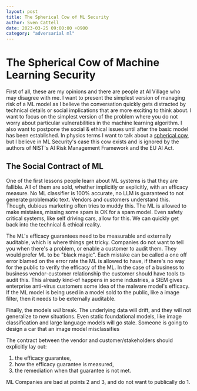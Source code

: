 ```yaml
---
layout: post
title: The Spherical Cow of ML Security
author: Sven Cattell
date: 2023-03-25 09:00:00 +0900
category: "adversarial ml"
---
```


# The Spherical Cow of Machine Learning Security

First of all, these are my opinions and there are people at AI Village who may disagree with me. I want to present the simplest version of managing risk of a ML model as I believe the conversation quickly gets distracted by technical details or social implications that are more exciting to think about. I want to focus on the simplest version of the problem where you do not worry about particular vulnerabilities in the machine learning algorithm. I also want to postpone the social & ethical issues until after the basic model has been established. In physics terms I want to talk about a [spherical cow](https://en.wikipedia.org/wiki/Spherical_cow), but I believe in ML Security's case this cow exists and is ignored by the authors of NIST's AI Risk Management Framework and the EU AI Act.

## The Social Contract of ML 

One of the first lessons people learn about ML systems is that they are fallible. All of them are sold, whether implicitly or explicitly, with an efficacy measure. No ML classifier is 100% accurate, no LLM is guaranteed to not generate problematic text. Vendors and customers understand this. Though, dubious marketing often tries to muddy this. The ML is allowed to make mistakes, missing some spam is OK for a spam model. Even safety critical systems, like self driving cars, allow for this. We can quickly get back into the technical & ethical reality.  

The ML's efficacy guarantees need to be measurable and externally auditable, which is where things get tricky. Companies do not want to tell you when there's a problem, or enable a customer to audit them. They would prefer ML to be "black magic". Each mistake can be called a one off error blamed on the error rate the ML is allowed to have, if there's no way for the public to verify the efficacy of the ML. In the case of a business to business vendor-customer relationship the customer should have tools to audit this. This already kind-of happens in some industries, a SIEM gives enterprise anti-virus customers some idea of the malware model's efficacy. If the ML model is being used in a model sold to the public, like a image filter, then it needs to be externally auditable. 

Finally, the models _will_ break. The underlying data will drift, and they will not generalize to new situations. Even static foundational models, like image classification and large language models will go stale. Someone is going to design a car that an image model misclassifies 

The contract between the vendor and customer/stakeholders should explicitly lay out:
1. the efficacy guarantee,
2. how the efficacy guarantee is measured,
2. the remediation when that guarantee is not met.

ML Companies are bad at points 2 and 3, and do not want to publically do 1. 
